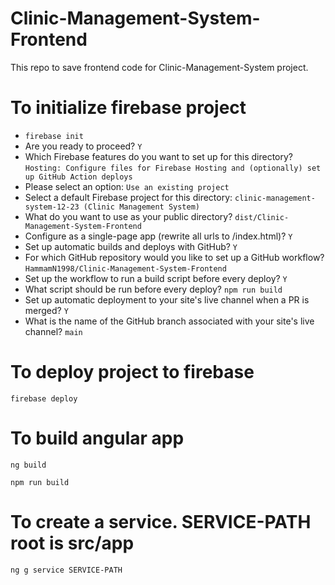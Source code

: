 # Clinic-Management-System-Frontend
 This repo to save frontend code for Clinic-Management-System project.

# To initialize firebase project
- `firebase init`
- Are you ready to proceed? `Y`
- Which Firebase features do you want to set up for this directory? `Hosting: Configure files for Firebase Hosting and (optionally) set up GitHub Action deploys`
- Please select an option: `Use an existing project`
- Select a default Firebase project for this directory: `clinic-management-system-12-23 (Clinic Management System)`
- What do you want to use as your public directory? `dist/Clinic-Management-System-Frontend`
- Configure as a single-page app (rewrite all urls to /index.html)? `Y`
- Set up automatic builds and deploys with GitHub? `Y`
- For which GitHub repository would you like to set up a GitHub workflow? `HammamN1998/Clinic-Management-System-Frontend`
- Set up the workflow to run a build script before every deploy? `Y`
- What script should be run before every deploy? `npm run build`
- Set up automatic deployment to your site's live channel when a PR is merged? `Y`
- What is the name of the GitHub branch associated with your site's live channel? `main`

# To deploy project to firebase
`firebase deploy`

# To build angular app
`ng build`

`npm run build`

# To create a service. SERVICE-PATH root is src/app
`ng g service SERVICE-PATH` 
